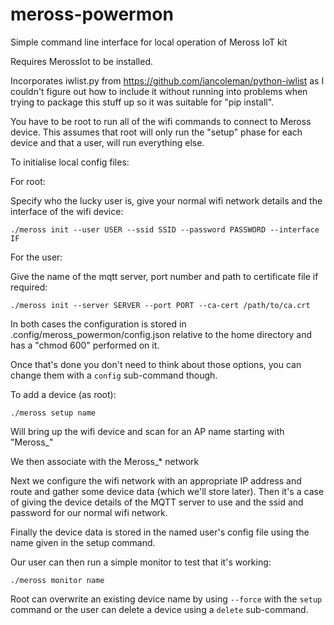 # meross-powermon
Simple command line interface for local operation of Meross IoT kit

Requires MerossIot to be installed.

Incorporates iwlist.py from https://github.com/iancoleman/python-iwlist as I couldn't figure out how to include it without running into problems when trying to package this stuff up so it was suitable for "pip install".

You have to be root to run all of the wifi commands to connect to Meross device. This assumes that root will only run the "setup" phase for each device and that a user, will run everything else.

To initialise local config files:

For root:

Specify who the lucky user is, give your normal wifi network details and the interface of the wifi device:

`./meross init --user USER --ssid SSID --password PASSWORD --interface IF`


For the user:

Give the name of the mqtt server, port number and path to certificate file if required:

`./meross init --server SERVER --port PORT --ca-cert /path/to/ca.crt`

In both cases the configuration is stored in .config/meross_powermon/config.json relative to the home directory and has a "chmod 600" performed on it.

Once that's done you don't need to think about those options, you can change them with a `config` sub-command though.

To add a device (as root):

`./meross setup name`

Will bring up the wifi device and scan for an AP name starting with "Meross_"

We then associate with the Meross_* network

Next we configure the wifi network with an appropriate IP address and route and gather some device data (which we'll store later). Then it's a case of giving the device details of the MQTT server to use and the ssid and password for our normal wifi network.

Finally the device data is stored in the named user's config file using the name given in the setup command.

Our user can then run a simple monitor to test that it's working:

`./meross monitor name`

Root can overwrite an existing device name by using `--force` with the `setup` command or the user can delete a device using a `delete` sub-command.